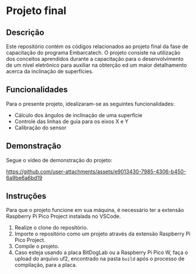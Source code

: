 # Projeto final

## Descrição

Este repositório contém os códigos relacionados ao projeto final da fase de capacitação do programa Embarcatech. O projeto consiste na utilização dos conceitos aprendidos durante a capacitação para o desenvolvimento de um nível eletrônico para auxiliar na obterção ed um maior detalhamento acerca da inclinação de superfícies.

## Funcionalidades

Para o presente projeto, idealizaram-se as seguintes funcionalidades:

* Cálculo dos ângulos de inclinação de uma superfície
* Controle das linhas de guia para os eixos X e Y
* Calibração do sensor

## Demonstração

Segue o vídeo de demonstração do projeto:

https://github.com/user-attachments/assets/e9013430-7985-4306-b450-6a9be6a6bd19

## Instruções

Para que o projeto funcione em sua máquina, é necessário ter a extensão Raspberry Pi Pico Project instalada no VSCode.

1. Realize o clone do repositório.
2. Importe o repositório como um projeto através da extensão Raspberry Pi Pico Project.
3. Compile o projeto.
4. Caso esteja usando a placa BitDogLab ou a Raspberry Pi Pico W, faça o upload do arquivo uf2, encontrado na pasta `build` após o processo de compilação, para a placa.
